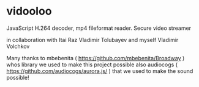 # vidooloo
JavaScript H.264 decoder, mp4 fileformat reader. Secure video streamer


in collaboration with
Itai Raz
Vladimir Tolubayev
and myself
Vladimir Volchkov

Many thanks to
mbebenita ( https://github.com/mbebenita/Broadway )
whos library we used to make this project possible
also
audiocogs ( https://github.com/audiocogs/aurora.js/ )
that we used to make the sound possible!
